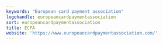 ```yaml
---
keywords: "European card payment association"
logohandle: europeancardpaymentassociation
sort: europeancardpaymentassociation
title: ECPA
website: 'https://www.europeancardpaymentassociation.com/'
---
```

